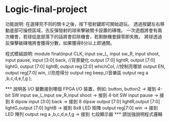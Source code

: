 # Logic-final-project
功能說明:
在選擇完不同的關卡之後，按下發射鍵即可開始遊玩。
透過按鍵左右移動底部可操控區域，去反彈發射的球來擊破關卡設置的磚塊。
一次遊戲將會有兩次機會，若球從底部落下的話將會扣除機會，若剩餘機會歸零即失敗。
將球透過反彈擊破磚塊將會獲得分數，如果獲得8分以上即通關。

程式模組說明:
module final(input CLK,
					 input sw_L,
					 input sw_R,
					 input shoot,
					 input pause,
					 input [3:0] back,    //背景變化
					 output [7:0] lightR,
					 output [7:0] lightG,
					 output [7:0] lightB,
					 output reg [2:0] whichCol,  //控制亮哪排
					 output EN,
					 output reg[7:0] win,  //亮燈得分
                output reg beep,//音樂區
                output reg a ,b,c,d,e,f,g
);

*** 說明各 I/O 變數接到哪個 FPGA I/O 裝置，例如: button, button2 -> 接到 4-bit SW
input sw_L,input sw_R,input shoot -> 接到 4-bit SW
input pause -> 接到 8 dipsw
input [3:0] back -> 接到 8 dipsw
output [7:0] lightR,output [7:0] lightG,output [7:0] lightB -> 接到 8x8 LED 矩陣
output reg[7:0] win -> 接到 LED 陣列
output reg a ,b,c,d,e,f,g -> 接到 七段顯示器
*** 請加強說明程式邏輯
